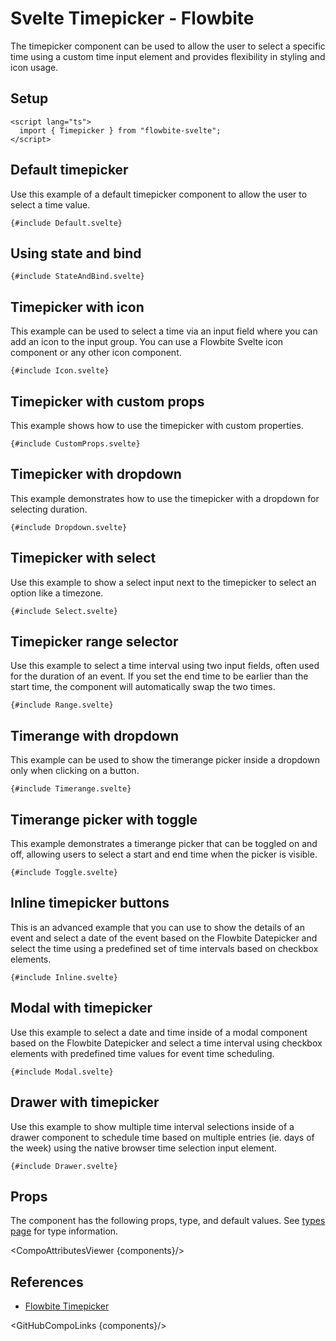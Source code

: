 # Svelte Timepicker - Flowbite


The timepicker component can be used to allow the user to select a specific time using a custom time input element and provides flexibility in styling and icon usage.

## Setup

```svelte
<script lang="ts">
  import { Timepicker } from "flowbite-svelte";
</script>
```

## Default timepicker

Use this example of a default timepicker component to allow the user to select a time value.

```svelte
{#include Default.svelte}
```

## Using state and bind

```svelte
{#include StateAndBind.svelte}
```

## Timepicker with icon

This example can be used to select a time via an input field where you can add an icon to the input group. You can use a Flowbite Svelte icon component or any other icon component.

```svelte
{#include Icon.svelte}
```

## Timepicker with custom props

This example shows how to use the timepicker with custom properties.

```svelte
{#include CustomProps.svelte}
```

## Timepicker with dropdown

This example demonstrates how to use the timepicker with a dropdown for selecting duration.

```svelte
{#include Dropdown.svelte}
```

## Timepicker with select

Use this example to show a select input next to the timepicker to select an option like a timezone.

```svelte
{#include Select.svelte}
```

## Timepicker range selector

Use this example to select a time interval using two input fields, often used for the duration of an event. If you set the end time to be earlier than the start time, the component will automatically swap the two times.

```svelte
{#include Range.svelte}
```

## Timerange with dropdown

This example can be used to show the timerange picker inside a dropdown only when clicking on a button.

```svelte
{#include Timerange.svelte}
```

## Timerange picker with toggle

This example demonstrates a timerange picker that can be toggled on and off, allowing users to select a start and end time when the picker is visible.

```svelte
{#include Toggle.svelte}
```

## Inline timepicker buttons

This is an advanced example that you can use to show the details of an event and select a date of the event based on the Flowbite Datepicker and select the time using a predefined set of time intervals based on checkbox elements.

```svelte
{#include Inline.svelte}
```

## Modal with timepicker

Use this example to select a date and time inside of a modal component based on the Flowbite Datepicker and select a time interval using checkbox elements with predefined time values for event time scheduling.

```svelte
{#include Modal.svelte}
```

## Drawer with timepicker

Use this example to show multiple time interval selections inside of a drawer component to schedule time based on multiple entries (ie. days of the week) using the native browser time selection input element.

```svelte
{#include Drawer.svelte}
```

## Props

The component has the following props, type, and default values. See [types page](/docs/pages/typescript) for type information.

<CompoAttributesViewer {components}/>

## References

- [Flowbite Timepicker](https://flowbite.com/docs/forms/timepicker/)

<GitHubCompoLinks {components}/>
